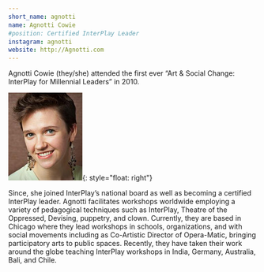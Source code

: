 ```yaml
---
short_name: agnotti
name: Agnotti Cowie
#position: Certified InterPlay Leader
instagram: agnotti
website: http://Agnotti.com
---
```


Agnotti Cowie (they/she) attended the first ever “Art & Social Change: InterPlay
for Millennial Leaders” in 2010.

![Agnotti Cowie](/assets/images/acowie.jpg "Agnotti Cowie"){: style="float: right"}

Since, she joined InterPlay’s national board as well as becoming a certified
InterPlay leader. Agnotti facilitates workshops worldwide employing a variety of
pedagogical techniques such as InterPlay, Theatre of the Oppressed, Devising,
puppetry, and clown. Currently, they are based in Chicago where they lead
workshops in schools, organizations, and with social movements including as
Co-Artistic Director of Opera-Matic, bringing participatory arts to public
spaces. Recently, they have taken their work around the globe teaching InterPlay
workshops in India, Germany, Australia, Bali, and Chile.
